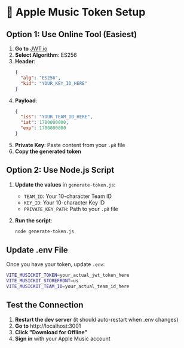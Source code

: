 # 🎵 Apple Music Token Setup

## Option 1: Use Online Tool (Easiest)

1. **Go to** [JWT.io](https://jwt.io)
2. **Select Algorithm**: ES256
3. **Header**:
   ```json
   {
     "alg": "ES256",
     "kid": "YOUR_KEY_ID_HERE"
   }
   ```
4. **Payload**:
   ```json
   {
     "iss": "YOUR_TEAM_ID_HERE",
     "iat": 1700000000,
     "exp": 1700000000
   }
   ```
5. **Private Key**: Paste content from your `.p8` file
6. **Copy the generated token**

## Option 2: Use Node.js Script

1. **Update the values** in `generate-token.js`:
   - `TEAM_ID`: Your 10-character Team ID
   - `KEY_ID`: Your 10-character Key ID  
   - `PRIVATE_KEY_PATH`: Path to your `.p8` file

2. **Run the script**:
   ```bash
   node generate-token.js
   ```

## Update .env File

Once you have your token, update `.env`:

```bash
VITE_MUSICKIT_TOKEN=your_actual_jwt_token_here
VITE_MUSICKIT_STOREFRONT=us
VITE_MUSICKIT_TEAM_ID=your_actual_team_id_here
```

## Test the Connection

1. **Restart the dev server** (it should auto-restart when .env changes)
2. **Go to** http://localhost:3001
3. **Click "Download for Offline"**
4. **Sign in** with your Apple Music account

